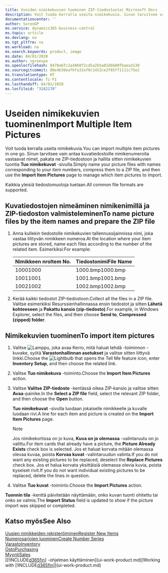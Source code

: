 ```yaml
---
title: Useiden nimikekuvien tuominen ZIP-tiedostosta| Microsoft Docs
description: Voit tuoda kerralla useita nimikekuvia. Sinun tarvitsee vain antaa kuvatiedostoille nimikenumeroita vastaavat nimet, pakata ne zip-tiedostoon ja hallita sitten nimikekuivien tuontia Tuo nimikekuvat -sivulla.
documentationcenter: ''
author: SorenGP
ms.service: dynamics365-business-central
ms.topic: article
ms.devlang: na
ms.tgt_pltfrm: na
ms.workload: na
ms.search.keywords: product, image
ms.date: 04/01/2020
ms.author: sgroespe
ms.openlocfilehash: 8478a6fc2a4860f2cd5a2b5a01d6680fbaea3130
ms.sourcegitcommit: 88e4b30eaf6fa32af0c1452ce2f85ff1111c75e2
ms.translationtype: HT
ms.contentlocale: fi-FI
ms.lasthandoff: 04/01/2020
ms.locfileid: "3182178"
---
```

# <a name="import-multiple-item-pictures"></a><span data-ttu-id="6a612-104">Useiden nimikekuvien tuominen</span><span class="sxs-lookup"><span data-stu-id="6a612-104">Import Multiple Item Pictures</span></span>
<span data-ttu-id="6a612-105">Voit tuoda kerralla useita nimikekuvia.</span><span class="sxs-lookup"><span data-stu-id="6a612-105">You can import multiple item pictures in one go.</span></span> <span data-ttu-id="6a612-106">Sinun tarvitsee vain antaa kuvatiedostoille nimikenumeroita vastaavat nimet, pakata ne ZIP-tiedostoon ja hallita sitten nimikekuvien tuontia **Tuo nimikekuvat** -sivulla.</span><span class="sxs-lookup"><span data-stu-id="6a612-106">Simply name your picture files with names corresponding to your item numbers, compress them to a ZIP file, and then use the **Import Item Pictures** page to manage which item pictures to import.</span></span>

<span data-ttu-id="6a612-107">Kaikkia yleisiä tiedostomuotoja tuetaan.</span><span class="sxs-lookup"><span data-stu-id="6a612-107">All common file formats are supported.</span></span>

## <a name="to-name-picture-files-by-the-item-names-and-prepare-the-zip-file"></a><span data-ttu-id="6a612-108">Kuvatiedostojen nimeäminen nimikenimillä ja ZIP-tiedoston valmisteleminen</span><span class="sxs-lookup"><span data-stu-id="6a612-108">To name picture files by the item names and prepare the ZIP file</span></span>
1. <span data-ttu-id="6a612-109">Anna kullekin tiedostolle nimikekuvien tallennussijainnissa nimi, joka vastaa liittyvän nimikkeen numeroa.</span><span class="sxs-lookup"><span data-stu-id="6a612-109">At the location where your item pictures are stored, name each files according to the number of the related item.</span></span> <span data-ttu-id="6a612-110">Esimerkiksi:</span><span class="sxs-lookup"><span data-stu-id="6a612-110">For example:</span></span>

    |<span data-ttu-id="6a612-111">Nimikkeen nro</span><span class="sxs-lookup"><span data-stu-id="6a612-111">Item No.</span></span>|<span data-ttu-id="6a612-112">Tiedostonimi</span><span class="sxs-lookup"><span data-stu-id="6a612-112">File Name</span></span>|
    |-|-|
    |<span data-ttu-id="6a612-113">1000</span><span class="sxs-lookup"><span data-stu-id="6a612-113">1000</span></span>|<span data-ttu-id="6a612-114">1000.bmp</span><span class="sxs-lookup"><span data-stu-id="6a612-114">1000.bmp</span></span>|
    |<span data-ttu-id="6a612-115">1001</span><span class="sxs-lookup"><span data-stu-id="6a612-115">1001</span></span>|<span data-ttu-id="6a612-116">1001.bmp</span><span class="sxs-lookup"><span data-stu-id="6a612-116">1001.bmp</span></span>|
    |<span data-ttu-id="6a612-117">1002</span><span class="sxs-lookup"><span data-stu-id="6a612-117">1002</span></span>|<span data-ttu-id="6a612-118">1002.bmp</span><span class="sxs-lookup"><span data-stu-id="6a612-118">1002.bmp</span></span>|

2. <span data-ttu-id="6a612-119">Kerää kaikki tiedostot ZIP-tiedostoon.</span><span class="sxs-lookup"><span data-stu-id="6a612-119">Collect all the files in a ZIP file.</span></span> <span data-ttu-id="6a612-120">Valitse esimerkiksi Resurssienhallinnassa ensin tiedostot ja sitten **Lähetä kohteeseen** ja **Pakattu kansio (zip-tiedosto)**.</span><span class="sxs-lookup"><span data-stu-id="6a612-120">For example, in Windows Explorer, select the files, and then choose **Send to**, **Compressed (zipped) folder**.</span></span>     

## <a name="to-import-item-pictures"></a><span data-ttu-id="6a612-121">Nimikekuvien tuominen</span><span class="sxs-lookup"><span data-stu-id="6a612-121">To import item pictures</span></span>
1. <span data-ttu-id="6a612-122">Valitse ![Lamppu, joka avaa Kerro, mitä haluat tehdä -toiminnon](media/ui-search/search_small.png "Kerro, mitä haluat tehdä") -kuvake, syötä **Varastonhallinnan asetukset** ja valitse sitten liittyvä linkki.</span><span class="sxs-lookup"><span data-stu-id="6a612-122">Choose the ![Lightbulb that opens the Tell Me feature](media/ui-search/search_small.png "Tell me what you want to do") icon, enter **Inventory Setup**, and then choose the related link.</span></span>
2. <span data-ttu-id="6a612-123">Valitse **Tuo nimikekuva** -toiminto.</span><span class="sxs-lookup"><span data-stu-id="6a612-123">Choose the **Import Item Pictures** action.</span></span>
3. <span data-ttu-id="6a612-124">Valitse **Valitse ZIP-tiedosto** -kentässä oikea ZIP-kansio ja valitse sitten **Avaa**-painike.</span><span class="sxs-lookup"><span data-stu-id="6a612-124">In the **Select a ZIP file** field, select the relevant ZIP folder, and then choose the **Open** button.</span></span>

    <span data-ttu-id="6a612-125">**Tuo nimikekuvat** -sivulla luodaan jokaiselle nimikkeelle ja kuvalle luodaan rivi.</span><span class="sxs-lookup"><span data-stu-id="6a612-125">A line for each item and picture is created on the **Import Item Pictures** page.</span></span>

    > [!NOTE]
    > <span data-ttu-id="6a612-126">Jos nimikekortissa on jo kuva, **Kuva on jo olemassa** -valintaruutu on jo valittu.</span><span class="sxs-lookup"><span data-stu-id="6a612-126">For item cards that already have a picture, the **Picture Already Exists** check box is selected.</span></span> <span data-ttu-id="6a612-127">Jos et haluat korvata mitään olemassa olevaa kuvaa, poista **Korvaa kuvat** -valintaruudun valinta.</span><span class="sxs-lookup"><span data-stu-id="6a612-127">If you do not want any existing pictures to be replaced, deselect the **Replace Pictures** check box.</span></span> <span data-ttu-id="6a612-128">Jos et halua korvata yksittäisiä olemassa olevia kuvia, poista kyseiset rivit.</span><span class="sxs-lookup"><span data-stu-id="6a612-128">If you do not want individual existing pictures to be replaced, delete the lines in question.</span></span>

3. <span data-ttu-id="6a612-129">Valitse **Tuo kuvat** -toiminto.</span><span class="sxs-lookup"><span data-stu-id="6a612-129">Choose the **Import Pictures** action.</span></span>

<span data-ttu-id="6a612-130">**Tuonnin tila** -kenttä päivitetään näyttämään, onko kuvan tuonti ohitettu tai onko se valmis.</span><span class="sxs-lookup"><span data-stu-id="6a612-130">The **Import Status** field is updated to show if the picture import was skipped or completed.</span></span>       

## <a name="see-also"></a><span data-ttu-id="6a612-131">Katso myös</span><span class="sxs-lookup"><span data-stu-id="6a612-131">See Also</span></span>
[<span data-ttu-id="6a612-132">Uusien nimikkeiden rekisteröiminen</span><span class="sxs-lookup"><span data-stu-id="6a612-132">Register New Items</span></span>](inventory-how-register-new-items.md)  
[<span data-ttu-id="6a612-133">Numerosarjojen luominen</span><span class="sxs-lookup"><span data-stu-id="6a612-133">Create Number Series</span></span>](ui-create-number-series.md)  
[<span data-ttu-id="6a612-134">Varasto</span><span class="sxs-lookup"><span data-stu-id="6a612-134">Inventory</span></span>](inventory-manage-inventory.md)  
[<span data-ttu-id="6a612-135">Osto</span><span class="sxs-lookup"><span data-stu-id="6a612-135">Purchasing</span></span>](purchasing-manage-purchasing.md)  
[<span data-ttu-id="6a612-136">Myynti</span><span class="sxs-lookup"><span data-stu-id="6a612-136">Sales</span></span>](sales-manage-sales.md)  
<span data-ttu-id="6a612-137">[[!INCLUDE[d365fin](includes/d365fin_md.md)] -ohjelman käyttäminen](ui-work-product.md)</span><span class="sxs-lookup"><span data-stu-id="6a612-137">[Working with [!INCLUDE[d365fin](includes/d365fin_md.md)]](ui-work-product.md)</span></span>
